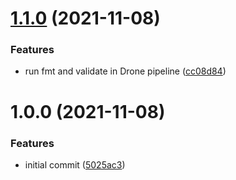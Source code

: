 # [1.1.0](https://github.com/mongodb-ansible-roles/aws-networking-readonly/compare/v1.0.0...v1.1.0) (2021-11-08)


### Features

* run fmt and validate in Drone pipeline ([cc08d84](https://github.com/mongodb-ansible-roles/aws-networking-readonly/commit/cc08d84949cb81f6b8b7a9034004b9747364330e))

# 1.0.0 (2021-11-08)


### Features

* initial commit ([5025ac3](https://github.com/mongodb-ansible-roles/aws-networking-readonly/commit/5025ac392e95e656de56e4717be4c79dead5c1c5))
